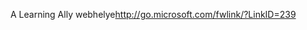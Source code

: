 <Token xmlns:xlink="http://www.w3.org/1999/xlink"><externalLink xmlns="http://ddue.schemas.microsoft.com/authoring/2003/5"><linkText>A Learning Ally webhelye</linkText><linkUri>http://go.microsoft.com/fwlink/?LinkID=239</linkUri></externalLink></Token>

<!--HONumber=Jul16_HO3-->


